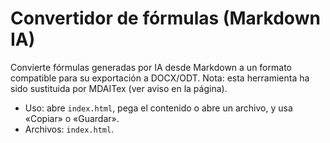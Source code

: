 # Convertidor de fórmulas (Markdown IA)

Convierte fórmulas generadas por IA desde Markdown a un formato compatible para su exportación a DOCX/ODT. Nota: esta herramienta ha sido sustituida por MDAITex (ver aviso en la página).

- Uso: abre `index.html`, pega el contenido o abre un archivo, y usa «Copiar» o «Guardar».
- Archivos: `index.html`.

